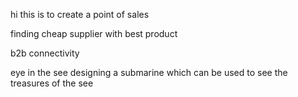 hi this is to create a point of sales

finding cheap supplier with best product

b2b connectivity

eye  in the see
designing a submarine which can be used to see the treasures of the see